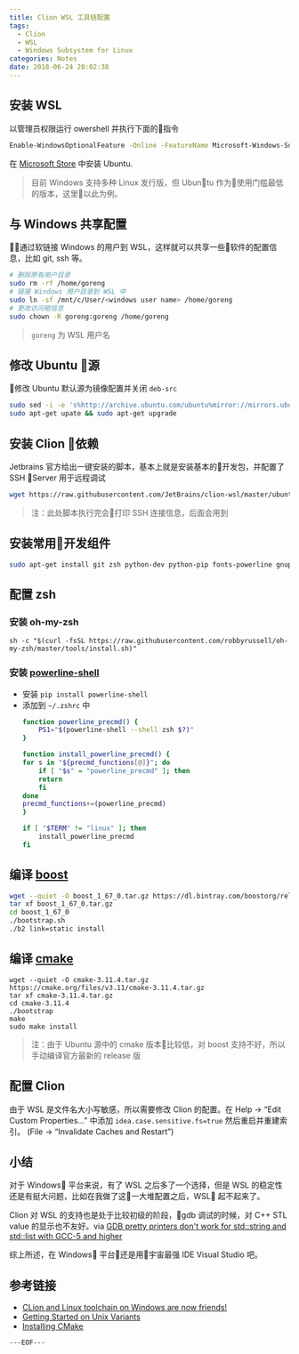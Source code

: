 ```yaml
---
title: Clion WSL 工具链配置
tags:
  - Clion
  - WSL
  - Windows Subsystem for Linux
categories: Notes
date: 2018-06-24 20:02:38
---
```



## 安装 WSL

以管理员权限运行 owershell 并执行下面的指令 
```bash
Enable-WindowsOptionalFeature -Online -FeatureName Microsoft-Windows-Subsystem-Linux
```

在 [Microsoft Store](https://www.microsoft.com/zh-cn/p/ubuntu/9nblggh4msv6?rtc=1) 中安装 Ubuntu.

> 目前 Windows 支持多种 Linux 发行版，但 Ubuntu 作为使用门槛最低的版本，这里以此为例。

## 与 Windows 共享配置

通过软链接 Windows 的用户到 WSL，这样就可以共享一些软件的配置信息，比如 git, ssh 等。

```bash
# 删除原有用户目录
sudo rm -rf /home/goreng
# 链接 Windows 用户目录到 WSL 中
sudo ln -sf /mnt/c/User/<windows user name> /home/goreng
# 更改访问租信息
sudo chown -R goreng:goreng /home/goreng
```
> `goreng` 为 WSL 用户名

## 修改 Ubuntu 源

修改 Ubuntu 默认源为镜像配置并关闭 `deb-src`
```bash
sudo sed -i -e 's%http://archive.ubuntu.com/ubuntu%mirror://mirrors.ubuntu.com/mirrors.txt%' -e 's/^deb-src/#deb-src/' /etc/apt/sources.list
sudo apt-get upate && sudo apt-get upgrade
```

## 安装 Clion 依赖

Jetbrains 官方给出一键安装的脚本，基本上就是安装基本的开发包，并配置了 SSH Server 用于远程调试

```bash
wget https://raw.githubusercontent.com/JetBrains/clion-wsl/master/ubuntu_setup_env.sh && bash ubuntu_setup_env.sh
```
> 注：此处脚本执行完会打印 SSH 连接信息，后面会用到

## 安装常用开发组件

```bash
sudo apt-get install git zsh python-dev python-pip fonts-powerline gnupg2 qtbase5-dev
```

## 配置 zsh

### 安装 oh-my-zsh
```
sh -c "$(curl -fsSL https://raw.githubusercontent.com/robbyrussell/oh-my-zsh/master/tools/install.sh)"
```

### 安装 [powerline-shell](https://github.com/b-ryan/powerline-shell)

- 安装 `pip install powerline-shell`
- 添加到 `~/.zshrc` 中
    ```bash
    function powerline_precmd() {
        PS1="$(powerline-shell --shell zsh $?)"
    }

    function install_powerline_precmd() {
    for s in "${precmd_functions[@]}"; do
        if [ "$s" = "powerline_precmd" ]; then
        return
        fi
    done
    precmd_functions+=(powerline_precmd)
    }

    if [ "$TERM" != "linux" ]; then
        install_powerline_precmd
    fi
    ```
## 编译 [boost](https://www.boost.org/)

```bash
wget --quiet -O boost_1_67_0.tar.gz https://dl.bintray.com/boostorg/release/1.67.0/source/boost_1_67_0.tar.gz
tar xf boost_1_67_0.tar.gz
cd boost_1_67_0
./bootstrap.sh
./b2 link=static install
```

## 编译 [cmake](https://cmake.org/)

```
wget --quiet -O cmake-3.11.4.tar.gz  https://cmake.org/files/v3.11/cmake-3.11.4.tar.gz
tar xf cmake-3.11.4.tar.gz
cd cmake-3.11.4
./bootstrap
make
sudo make install
```
> 注：由于 Ubuntu 源中的 cmake 版本比较低，对 boost 支持不好，所以手动编译官方最新的 release 版

## 配置 Clion

由于 WSL 是文件名大小写敏感，所以需要修改 Clion 的配置。在 Help -> “Edit Custom Properties…” 中添加  `idea.case.sensitive.fs=true` 然后重启并重建索引。 (File -> “Invalidate Caches and Restart”) 

## 小结

对于 Windows 平台来说，有了 WSL 之后多了一个选择，但是 WSL 的稳定性还是有挺大问题，比如在我做了这一大堆配置之后，WSL 起不起来了。

Clion 对 WSL 的支持也是处于比较初级的阶段，gdb 调试的时候，对 C++ STL value 的显示也不友好。via [GDB pretty printers don't work for std::string and std::list with GCC-5 and higher
](https://youtrack.jetbrains.com/issue/CPP-6828)

综上所述，在 Windows 平台还是用宇宙最强 IDE Visual Studio 吧。

## 参考链接
- [CLion and Linux toolchain on Windows are now friends!](https://blog.jetbrains.com/clion/2018/01/clion-and-linux-toolchain-on-windows-are-now-friends/)
- [Getting Started on Unix Variants](https://www.boost.org/doc/libs/1_67_0/more/getting_started/unix-variants.html)
- [Installing CMake](https://cmake.org/install/)

`---EOF---`